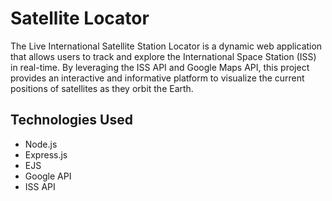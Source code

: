 # Satellite Locator
The Live International Satellite Station Locator is a dynamic web application that allows users to track and explore the International Space Station (ISS) in real-time. By leveraging the ISS API and Google Maps API, this project provides an interactive and informative platform to visualize the current positions of satellites as they orbit the Earth.

## Technologies Used
- Node.js
- Express.js
- EJS
- Google API
- ISS API
